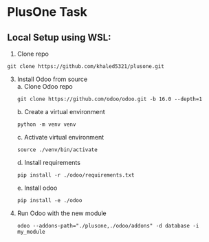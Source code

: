 # PlusOne Task

## Local Setup using WSL:

1. Clone repo  
  ```
git clone https://github.com/khaled5321/plusone.git
```
3. Install Odoo from source  
    a. Clone Odoo repo  
    ```
   git clone https://github.com/odoo/odoo.git -b 16.0 --depth=1
    ```  
    b. Create a virtual environment  
    ```
    python -m venv venv
    ```
    c. Activate virtual environment
    ```
    source ./venv/bin/activate
    ```
    d. Install requirements
    ```
    pip install -r ./odoo/requirements.txt
    ```
    e. Install odoo
    ```
    pip install -e ./odoo
    ```  
4. Run Odoo with the new module
   ```
   odoo --addons-path="./plusone,./odoo/addons" -d database -i my_module
   ```
